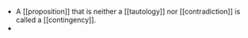 - A [[proposition]] that is neither a [[tautology]] nor [[contradiction]] is
  called a [[contingency]].
-